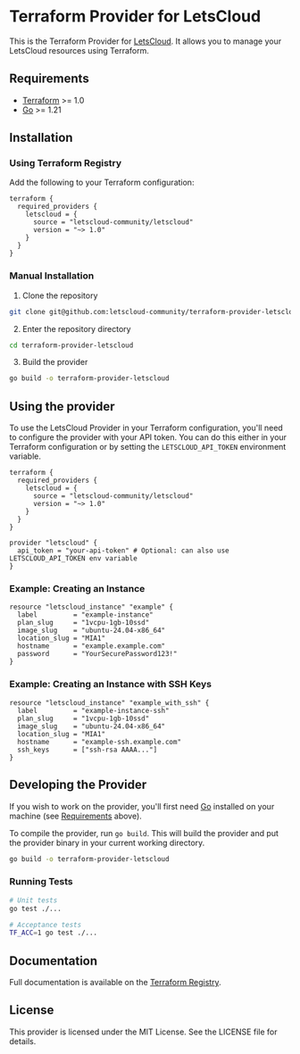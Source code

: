 # Terraform Provider for LetsCloud

This is the Terraform Provider for [LetsCloud](https://www.letscloud.io). It allows you to manage your LetsCloud resources using Terraform.

## Requirements

- [Terraform](https://www.terraform.io/downloads.html) >= 1.0
- [Go](https://golang.org/doc/install) >= 1.21

## Installation

### Using Terraform Registry

Add the following to your Terraform configuration:

```hcl
terraform {
  required_providers {
    letscloud = {
      source = "letscloud-community/letscloud"
      version = "~> 1.0"
    }
  }
}
```

### Manual Installation

1. Clone the repository
```sh
git clone git@github.com:letscloud-community/terraform-provider-letscloud.git
```

2. Enter the repository directory
```sh
cd terraform-provider-letscloud
```

3. Build the provider
```sh
go build -o terraform-provider-letscloud
```

## Using the provider

To use the LetsCloud Provider in your Terraform configuration, you'll need to configure the provider with your API token. You can do this either in your Terraform configuration or by setting the `LETSCLOUD_API_TOKEN` environment variable.

```hcl
terraform {
  required_providers {
    letscloud = {
      source = "letscloud-community/letscloud"
      version = "~> 1.0"
    }
  }
}

provider "letscloud" {
  api_token = "your-api-token" # Optional: can also use LETSCLOUD_API_TOKEN env variable
}
```

### Example: Creating an Instance

```hcl
resource "letscloud_instance" "example" {
  label         = "example-instance"
  plan_slug     = "1vcpu-1gb-10ssd"
  image_slug    = "ubuntu-24.04-x86_64"
  location_slug = "MIA1"
  hostname      = "example.example.com"
  password      = "YourSecurePassword123!"
}
```

### Example: Creating an Instance with SSH Keys

```hcl
resource "letscloud_instance" "example_with_ssh" {
  label         = "example-instance-ssh"
  plan_slug     = "1vcpu-1gb-10ssd"
  image_slug    = "ubuntu-24.04-x86_64"
  location_slug = "MIA1"
  hostname      = "example-ssh.example.com"
  ssh_keys      = ["ssh-rsa AAAA..."]
}
```

## Developing the Provider

If you wish to work on the provider, you'll first need [Go](http://www.golang.org) installed on your machine (see [Requirements](#requirements) above).

To compile the provider, run `go build`. This will build the provider and put the provider binary in your current working directory.

```sh
go build -o terraform-provider-letscloud
```

### Running Tests

```sh
# Unit tests
go test ./...

# Acceptance tests
TF_ACC=1 go test ./...
```

## Documentation

Full documentation is available on the [Terraform Registry](https://registry.terraform.io/providers/letscloud-community/letscloud/latest/docs).

## License

This provider is licensed under the MIT License. See the LICENSE file for details.

